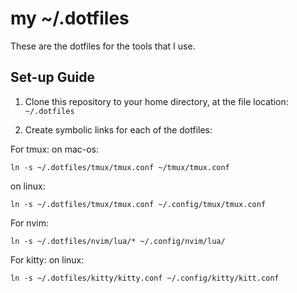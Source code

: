 # my ~/.dotfiles

These are the dotfiles for the tools that I use. 

## Set-up Guide

1. Clone this repository to your home directory, at the file location:
`~/.dotfiles`

2. Create symbolic links for each of the dotfiles:

For tmux:
on mac-os:
```
ln -s ~/.dotfiles/tmux/tmux.conf ~/tmux/tmux.conf
```

on linux: 
```
ln -s ~/.dotfiles/tmux/tmux.conf ~/.config/tmux/tmux.conf
```

For nvim:
```
ln -s ~/.dotfiles/nvim/lua/* ~/.config/nvim/lua/
```

For kitty:
on linux:
```
ln -s ~/.dotfiles/kitty/kitty.conf ~/.config/kitty/kitt.conf
```
